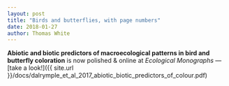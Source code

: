 ```yaml
---
layout: post
title: "Birds and butterflies, with page numbers"
date: 2018-01-27
author: Thomas White
---
```


**Abiotic and biotic predictors of macroecological patterns in bird
and butterfly coloration** is now polished & online at _Ecological Monographs_ — [take a look!]({{ site.url }}/docs/dalrymple_et_al_2017_abiotic_biotic_predictors_of_colour.pdf)
